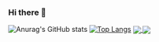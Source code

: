 ### Hi there 👋
![Anurag's GitHub stats](https://github-readme-stats.vercel.app/api?username=anand-bits&show_icons=true&theme=radical)
[![Top Langs](https://github-readme-stats.vercel.app/api/top-langs/?username=anand-bits&hide=html&layout=donut)](https://github.com/anuraghazra/github-readme-stats)
<a href="https://github.com/anand-bits/github-readme-stats">
  <img align="center" src="https://github-readme-stats.vercel.app/api/pin/?username=anand-bits&repo=github-readme-stats" />
</a>
<a href="https://github.com/anand-bits/BookReader">
  <img align="center" src="https://github-readme-stats.vercel.app/api/pin/?username=anand-bits&repo=BookReader-readme" />
</a>

<!--
**anand-bits/anand-bits** is a ✨ _special_ ✨ repository because its `README.md` (this file) appears on your GitHub profile.

Here are some ideas to get you started:

- 🔭 I’m currently working on ...
- 🌱 I’m currently learning ...
- 👯 I’m looking to collaborate on ...
- 🤔 I’m looking for help with ...
- 💬 Ask me about ...
- 📫 How to reach me: ...
- 😄 Pronouns: ...
- ⚡ Fun fact: ...

-->
